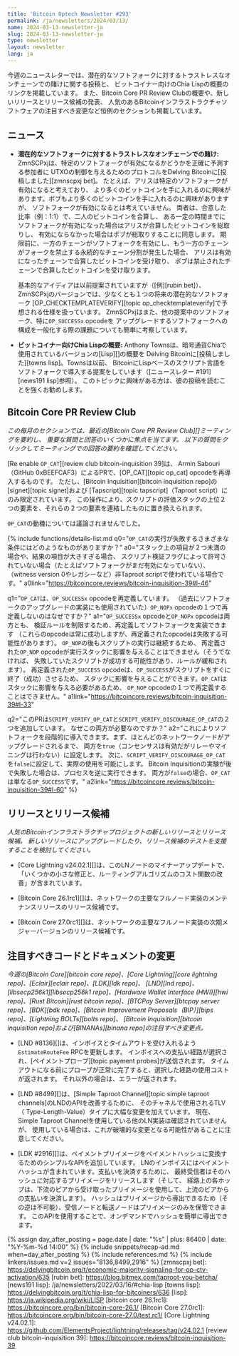 ```yaml
---
title: 'Bitcoin Optech Newsletter #293'
permalink: /ja/newsletters/2024/03/13/
name: 2024-03-13-newsletter-ja
slug: 2024-03-13-newsletter-ja
type: newsletter
layout: newsletter
lang: ja
---
```

今週のニュースレターでは、潜在的なソフトフォークに対するトラストレスなオンチェーンでの賭けに関する投稿と、
ビットコイナー向けのChia Lispの概要のリンクを掲載しています。
また、Bitcoin Core PR Review Clubの概要や、新しいリリースとリリース候補の発表、
人気のあるBitcoinインフラストラクチャソフトウェアの注目すべき変更など恒例のセクションも掲載しています。

## ニュース

* **<!--trustless-onchain-betting-on-potential-soft-forks-->潜在的なソフトフォークに対するトラストレスなオンチェーンでの賭け:**
  ZmnSCPxjは、特定のソフトフォークが有効になるかどうかを正確に予測する参加者に
  UTXOの制御を与えるためのプロトコルをDelving Bitcoinに[投稿しました][zmnscpxj bet]。
  たとえば、アリスは特定のソフトフォークが有効になると考えており、
  より多くのビットコインを手に入れるのに興味があります。ボブもより多くのビットコインを手に入れるのに興味がありますが、
  ソフトフォークが有効になるとは考えていません。
  両者は、合意した比率（例：1:1）で、二人のビットコインを合算し、
  ある一定の時間までにソフトフォークが有効になった場合はアリスが合算したビットコインを総取りし、
  有効にならなかった場合はボブが総取りすることに同意します。
  期限前に、一方のチェーンがソフトフォークを有効にし、もう一方のチェーンがフォークを禁止する永続的なチェーン分割が発生した場合、
  アリスは有効になったチェーンで合算したビットコインを受け取り、
  ボブは禁止されたチェーンで合算したビットコインを受け取ります。

  基本的なアイディアは以前提案されていますが（[例][rubin bet]）、
  ZmnSCPxjのバージョンでは、少なくとも１つの将来の潜在的なソフトフォーク
  [OP_CHECKTEMPLATEVERIFY][topic op_checktemplateverify]で予想される仕様を扱っています。
  ZmnSCPxjはまた、他の提案中のソフトフォーク、特に`OP_SUCCESSx` opcodeを
  アップグレードするソフトフォークへの構成を一般化する際の課題についても簡単に考察しています。

- **ビットコイナー向けChia Lispの概要:**
  Anthony Townsは、暗号通貨Chiaで使用されているバージョンの[Lisp][]の概要を
  Delving Bitcoinに[投稿しました][towns lisp]。Townsは以前、
  BitcoinにLispベースのスクリプト言語をソフトフォークで導入する提案をしています（[ニュースレター #191][news191 lisp]参照）。
  このトピックに興味がある方は、彼の投稿を読むことを強くお勧めします。

## Bitcoin Core PR Review Club

*この毎月のセクションでは、最近の[Bitcoin Core PR Review Club][]ミーティングを要約し、
重要な質問と回答のいくつかに焦点を当てます。
以下の質問をクリックしてミーティングでの回答の要約を確認してください。*

[Re enable `OP_CAT`][review club bitcoin-inquisition 39]は、
Armin Sabouri（GitHub 0xBEEFCAF3）によるPRで、[OP_CAT][topic op_cat] opcodeを再導入するものです。
ただし、[Bitcoin Inquisition][bitcoin inquisition repo]の[signet][topic signet]および
[Tapscript][topic tapscript]（Taproot script）にのみ限定されています。
この操作により、スクリプトの評価スタックの上位２つの要素を、それらの２つの要素を連結したものに置き換えられます。

`OP_CAT`の動機については議論されませんでした。

{% include functions/details-list.md
  q0="`OP_CAT`の実行が失敗するさまざまな条件にはどのようなものがありますか？"
  a0="スタック上の項目が２つ未満の場合や、結果の項目が大きすぎる場合、
      スクリプト検証フラグによって許可されていない場合（たとえばソフトフォークがまだ有効になっていない）、
      （witness version 0やレガシーなど）非Taproot scriptで使われている場合です。"
  a0link="https://bitcoincore.reviews/bitcoin-inquisition-39#l-46"

  q1="`OP_CAT`は、`OP_SUCCESSx` opcodeを再定義しています。
      （過去にソフトフォークのアップグレードの実装にも使用されていた）`OP_NOPx` opcodeの１つで再定義しないのはなぜですか？"
  a1="`OP_SUCCESSx` opcodeと`OP_NOPx` opcodeは両方とも、
      検証ルールを制限するため、再定義してソフトフォークを実装できます
      （これらのopcodeは常に成功しますが、再定義されたopcodeは失敗する可能性があります）。
      `OP_NOP`の後もスクリプトの実行は継続するため、
      再定義された`OP_NOP` opcodeが実行スタックに影響を与えることはできません（そうでなければ、
      失敗していたスクリプトが成功する可能性があり、ルールが緩和されます）。
      再定義された`OP_SUCCESS` opcodeは、`OP_SUCCESS`がスクリプトをすぐに終了（成功）させるため、
      スタックに影響を与えることができます。`OP_CAT`はスタックに影響を与える必要があるため、
      `OP_NOP` opcodeの１つで再定義することはできません。"
  a1link="https://bitcoincore.reviews/bitcoin-inquisition-39#l-33"

  q2="このPRは`SCRIPT_VERIFY_OP_CAT`と`SCRIPT_VERIFY_DISCOURAGE_OP_CAT`の２つを追加しています。
      なぜこの両方が必要なのですか？"
  a2="これによりソフトフォークを段階的に導入できます。まず、ほとんどのネットワークノードがアップグレードされるまで、
      両方を`true`（コンセンサスは有効だがリレーやマイニングは行わない）に設定します。
      次に、`SCRIPT_VERIFY_DISCOURAGE_OP_CAT`を`false`に設定して、実際の使用を可能にします。
      Bitcoin Inquisitionの実験が後で失敗した場合は、プロセスを逆に実行できます。
      両方が`false`の場合、`OP_CAT`は単なる`OP_SUCCESS`です。"
  a2link="https://bitcoincore.reviews/bitcoin-inquisition-39#l-60"
%}

## リリースとリリース候補

*人気のBitcoinインフラストラクチャプロジェクトの新しいリリースとリリース候補。
新しいリリースにアップグレードしたり、リリース候補のテストを支援することを検討してください。*

- [Core Lightning v24.02.1][]は、このLNノードのマイナーアップデートで、
  「いくつかの小さな修正と、ルーティングアルゴリズムのコスト関数の改善」が含まれています。

- [Bitcoin Core 26.1rc1][]は、ネットワークの主要なフルノード実装のメンテナンスリリースのリリース候補です。

- [Bitcoin Core 27.0rc1][]は、ネットワークの主要なフルノード実装の次期メジャーバージョンのリリース候補です。

## 注目すべきコードとドキュメントの変更

*今週の[Bitcoin Core][bitcoin core repo]、[Core
Lightning][core lightning repo]、[Eclair][eclair repo]、[LDK][ldk repo]、
[LND][lnd repo]、[libsecp256k1][libsecp256k1 repo]、[Hardware Wallet
Interface (HWI)][hwi repo]、[Rust Bitcoin][rust bitcoin repo]、[BTCPay
Server][btcpay server repo]、[BDK][bdk repo]、[Bitcoin Improvement
Proposals（BIP）][bips repo]、[Lightning BOLTs][bolts repo]、
[Bitcoin Inquisition][bitcoin inquisition repo]および[BINANAs][binana repo]の注目すべき変更点。*

- [LND #8136][]は、インボイスとタイムアウトを受け入れるよう`EstimateRouteFee` RPCを更新します。
  インボイスへの支払い経路が選択され、[ペイメントプローブ][topic payment probes]が送信されます。
  タイムアウトになる前にプローブが正常に完了すると、選択した経路の使用コストが返されます。
  それ以外の場合は、エラーが返されます。

- [LND #8499][]は、[Simple Taproot Channel][topic simple taproot channels]のLNDのAPIを改善するために、
  そのチャネルで使用されるTLV（ Type-Length-Value）タイプに大幅な変更を加えています。
  現在、Simple Taproot Channelを使用している他のLN実装は確認されていませんが、
  使用している場合は、これが破壊的な変更となる可能性があることに注意してください。

- [LDK #2916][]は、ペイメントプリイメージをペイメントハッシュに変換するためのシンプルなAPIを追加しています。
  LNのインボイスにはペイメントハッシュが含まれています。支払いを決済するために、
  最終受信者はそのハッシュに対応するプリイメージをリリースします（そして、
  経路上の各ホップは、下流のピアから受け取ったプリイメージを使用して、上流のピアからの支払いを決済します）。
  ハッシュはプリイメージから導出できるため（その逆は不可能）、受信ノードと転送ノードはプリイメージのみを保管できます。
  このAPIを使用することで、オンデマンドでハッシュを簡単に導出できます。

{% assign day_after_posting = page.date | date: "%s" | plus: 86400 | date: "%Y-%m-%d 14:00" %}
{% include snippets/recap-ad.md when=day_after_posting %}
{% include references.md %}
{% include linkers/issues.md v=2 issues="8136,8499,2916" %}
[zmnscpxj bet]: https://delvingbitcoin.org/t/economic-majority-signaling-for-op-ctv-activation/635
[rubin bet]: https://blog.bitmex.com/taproot-you-betcha/
[news191 lisp]: /ja/newsletters/2022/03/16/#chia-lisp
[towns lisp]: https://delvingbitcoin.org/t/chia-lisp-for-bitcoiners/636
[lisp]: https://ja.wikipedia.org/wiki/LISP
[bitcoin core 26.1rc1]: https://bitcoincore.org/bin/bitcoin-core-26.1/
[Bitcoin Core 27.0rc1]: https://bitcoincore.org/bin/bitcoin-core-27.0/test.rc1/
[Core Lightning v24.02.1]: https://github.com/ElementsProject/lightning/releases/tag/v24.02.1
[review club bitcoin-inquisition 39]: https://bitcoincore.reviews/bitcoin-inquisition-39
